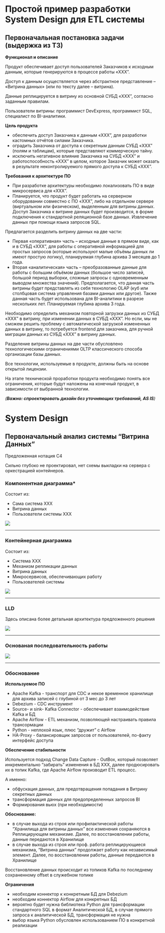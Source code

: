 # Простой пример разработки System Design для ETL системы

## Первоначальная постановка задачи (выдержка из ТЗ)
**Функционал и описание**

Продукт обеспечивает доступ пользователей Заказчиков к исходным данным, которые генерируются в процессе работы «ХХХ”. 

Доступ к данным осуществляется через абстрактное представление – «Витрина данных» (или по тексту далее – витрина).

Данные реплицируется в витрину из основной СУБД «ХХХ”, согласно заданным правилам.

Пользователи витрины: программист  DevExpress,  программист SQL, специалист по BI-аналитики.

**Цель продукта**
* обеспечить доступ Заказчика к данным «ХХХ”, для разработки кастомных отчётов силами Заказчика.
* оградить Заказчика от доступа к секретным данным СУБД «ХХХ” (полям и таблицам), которые представляют коммерческую тайну.
* исключить негативное влияние Заказчика на СУБД «ХХХ” и работоспособность «ХХХ” в целом, которое Заказчик может оказать в результате неконтролируемого прямого доступа к СУБД «ХХХ”.

**Требования к архитектуре ПО**

* При разработке архитектуры необходимо локализовать ПО в виде микросервиса для «ХХХ”.
* Планируется, что продукт будет работать на серверном оборудовании совместно с ПО «ХХХ”, либо на отдельном сервере (виртуальном или физическом), выделенным для витрины данных. Доступ Заказчика к витрине данных будет производится, в форме подключения к стандартной реляционной базе данных. Извлечение данных при помощи языка запросов SQL. 

Предлагается разделить витрину данных на две части:

* Первая «оперативная» часть – исходные данные в прямом виде, как и в СУБД «ХХХ”, для работы с оперативной информацией для простых запросов (которые используют малые объёмы данных ли имеют простую логику), планируемая глубина архива 3 месяцев до 1 года.
* Вторая «аналитическая» часть – преобразованные данные для работы с большим объёмом  данных (большое число записей, большой период выборки, сложные запросы с одновременным выводом множества значений). Предполагается, что данная часть витрины будет представлять из себя технологию OLAP (куб или столбцовая система управления базами данных или другое). Также данная часть будет использована для BI-аналитики в разрезе нескольких лет. Планируемая глубина архива 3 года.

Необходимо определить механизм повторной загрузки данных из СУБД «ХХХ” в витрину, при изменении данных в СУБД «ХХХ”. Но если, мы не сможем решить проблему с автоматической загрузкой измененных данных в витрину, то потребуется frontend для заказчика, для ручной миграции данных из СУБД «ХХХ” в витрину данных.

Разделение витрины данных на две части обусловлено технологическими ограничениями OLTP классического способа организации базы данных. 

Все технологии, используемые в продукте, должны быть на основе открытой лицензии.

На этапе технической проработки продукта необходимо понять все ограничения, которые будут наложены на конечный продукт, в зависимости от выбранной технологии.

*(**Важно: спроектировать дизайн без уточняющих требований, AS IS**)*


# System Design
## Первоначальный анализ системы “Витрина Данных”

Предложенная нотация C4

Сильно глубоко не проектировал, нет схемы выкладки на сервера с оркестрацией контейнеров.


### Компонентная диаграмма*
Состоит из:
* Сама система XXX
* Витрина данных 
* Пользователи системы XXX

![](https://github.com/masterofgears/sysd1/blob/main/xxx-1.png)

---

### Контейнерная диаграмма

Состоит из:
* Система ХХХ
* Механизм репликации данных
* Витрина данных
* Микросервисов, обеспечивающих работу
* Пользователей системы

![](https://github.com/masterofgears/sysd1/blob/main/xxx-2.png)

---

### LLD

Здесь описана более детальная архитектура предложенного решения

![](https://github.com/masterofgears/sysd1/blob/main/xxx-3.png)

---

### Основаная последовательность работы

![](https://github.com/masterofgears/sysd1/blob/main/xxx-main-seq.png)

---

### Обоснование

**Используемое ПО**
* Apache Kafka - транспорт для CDC и некое временное хранилище для архива записей с глубиной от 3 мес до 3 лет
* Debezium - CDC инструмент
* Source- и sink- Kafka Connector - обеспечивает взаимодействие Kafka и БД
* Apache Airflow - ETL механизм, позволяющей настраивать правила трансормации
* Python - неплохой язык, плюс “дружит” с Airflow
* HA-Proxy - балансировщик запросов от пользователей, по-факту интерфейс доступа

**Обеспечение стабильности**

Используется подход Change Data Capture - OutBox, который позволяет инкрементально “забирать” изменения в БД ХХХ, далее продюсировать их в топик Kafka, где Apache Airflow производит ETL процесс.

А именно:

* обфускация данных, для предотвращения попадания в Витрину секретных данных
* трансформация данных для предопределенных запросов BI
* Формирования вьюх (при необходимости)

**Обоснование:**

* в случае выхода  из строя или профилактической работы “Хранилища для витрины данных” все изменения сохраняются в Реплицирующем механизме. Далее, по восстановлении работы, данные передаются в Хранилище
* в случае  выхода из строя или проф. работа реплицирующиеся механизма, “Витрина данных” продолжает работу как независимый элемент. Далее, по восстановлении работы, данные передаются в Хранилище

Восстановление данных происходит из топиков Kafka по последнему сохраненному offset в служебном топике


**Ограничения**

* необходим коннектор к конкретным БД для Debezium
* необходим коннектор Airflow для конкретных БД
* вероятно будет нужна библиотека Python для трансформации стандартного SQL в формат Аналитической БД, в случае прямого запроса к аналитической БД, трансформация не нужна
* выбор языка Python обусловлен использованием ПО в конкретной реализации


